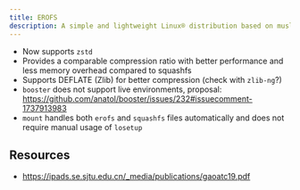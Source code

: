 ```yaml
---
title: EROFS
description: A simple and lightweight Linux® distribution based on musl libc and toybox
---
```


- Now supports `zstd`
- Provides a comparable compression ratio with better performance and less memory overhead compared to squashfs
- Supports DEFLATE (Zlib) for better compression (check with `zlib-ng`?)
- `booster` does not support live environments, proposal: https://github.com/anatol/booster/issues/232#issuecomment-1737913983
- `mount` handles both `erofs` and `squashfs` files automatically and does not require manual usage of `losetup`

## Resources
- https://ipads.se.sjtu.edu.cn/_media/publications/gaoatc19.pdf

